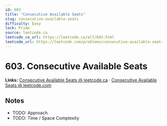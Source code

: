```yaml
--- 
id: 603
title: "Consecutive Available Seats"
slug: consecutive-available-seats
difficulty: Easy
lock: Prime
source: leetcode.ca
leetcode_ca_url: https://leetcode.ca/all/603.html
leetcode_url: https://leetcode.com/problems/consecutive-available-seats/
---
```


# 603. Consecutive Available Seats

**Links:** [Consecutive Available Seats @ leetcode.ca](https://leetcode.ca/all/603.html) · [Consecutive Available Seats @ leetcode.com](https://leetcode.com/problems/consecutive-available-seats/)

## Notes
- TODO: Approach
- TODO: Time / Space Complexity
